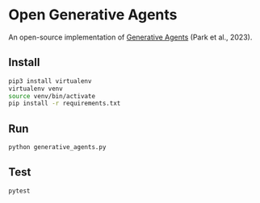 # Open Generative Agents

An open-source implementation of [Generative Agents](https://arxiv.org/abs/2304.03442) (Park et al., 2023).

## Install
```bash
pip3 install virtualenv
virtualenv venv
source venv/bin/activate
pip install -r requirements.txt
```

## Run
```bash
python generative_agents.py
```

## Test
```bash
pytest
```
